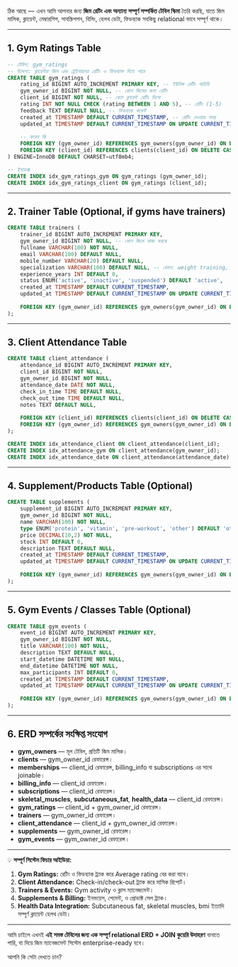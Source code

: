 ঠিক আছে — এখন আমি আপনার জন্য **জিম রেটিং এবং অন্যান্য সম্পূর্ণ সম্পর্কিত টেবিল স্কিমা** তৈরি করছি, যাতে জিম মালিক, ক্লায়েন্ট, মেম্বারশিপ, সাবস্ক্রিপশন, বিলিং, হেলথ ডেটা, ফিডব্যাক সবকিছু relational ভাবে সম্পূর্ণ থাকে।

---

## **1. Gym Ratings Table**

```sql
-- টেবিল: gym_ratings
-- উদ্দেশ্য: ক্লায়েন্টরা জিম এবং ট্রেইনারদের রেটিং ও ফিডব্যাক দিতে পারে
CREATE TABLE gym_ratings (
    rating_id BIGINT AUTO_INCREMENT PRIMARY KEY, -- ইউনিক রেটিং আইডি
    gym_owner_id BIGINT NOT NULL, -- কোন জিমের জন্য রেটিং
    client_id BIGINT NOT NULL, -- কোন ক্লায়েন্ট রেটিং দিলো
    rating INT NOT NULL CHECK (rating BETWEEN 1 AND 5), -- রেটিং (1-5)
    feedback TEXT DEFAULT NULL, -- ফিডব্যাক কমেন্ট
    created_at TIMESTAMP DEFAULT CURRENT_TIMESTAMP, -- রেটিং দেওয়ার সময়
    updated_at TIMESTAMP DEFAULT CURRENT_TIMESTAMP ON UPDATE CURRENT_TIMESTAMP, -- সর্বশেষ আপডেট সময়
    
    -- ফরেন কি
    FOREIGN KEY (gym_owner_id) REFERENCES gym_owners(gym_owner_id) ON DELETE CASCADE,
    FOREIGN KEY (client_id) REFERENCES clients(client_id) ON DELETE CASCADE
) ENGINE=InnoDB DEFAULT CHARSET=utf8mb4;

-- ইনডেক্স
CREATE INDEX idx_gym_ratings_gym ON gym_ratings (gym_owner_id);
CREATE INDEX idx_gym_ratings_client ON gym_ratings (client_id);
```

---

## **2. Trainer Table (Optional, if gyms have trainers)**

```sql
CREATE TABLE trainers (
    trainer_id BIGINT AUTO_INCREMENT PRIMARY KEY,
    gym_owner_id BIGINT NOT NULL, -- কোন জিমে কাজ করছে
    fullname VARCHAR(100) NOT NULL,
    email VARCHAR(100) DEFAULT NULL,
    mobile_number VARCHAR(20) DEFAULT NULL,
    specialization VARCHAR(100) DEFAULT NULL, -- যেমন: weight training, yoga
    experience_years INT DEFAULT 0,
    status ENUM('active', 'inactive', 'suspended') DEFAULT 'active',
    created_at TIMESTAMP DEFAULT CURRENT_TIMESTAMP,
    updated_at TIMESTAMP DEFAULT CURRENT_TIMESTAMP ON UPDATE CURRENT_TIMESTAMP,
    
    FOREIGN KEY (gym_owner_id) REFERENCES gym_owners(gym_owner_id) ON DELETE CASCADE
);
```

---

## **3. Client Attendance Table**

```sql
CREATE TABLE client_attendance (
    attendance_id BIGINT AUTO_INCREMENT PRIMARY KEY,
    client_id BIGINT NOT NULL,
    gym_owner_id BIGINT NOT NULL,
    attendance_date DATE NOT NULL,
    check_in_time TIME DEFAULT NULL,
    check_out_time TIME DEFAULT NULL,
    notes TEXT DEFAULT NULL,
    
    FOREIGN KEY (client_id) REFERENCES clients(client_id) ON DELETE CASCADE,
    FOREIGN KEY (gym_owner_id) REFERENCES gym_owners(gym_owner_id) ON DELETE CASCADE
);

CREATE INDEX idx_attendance_client ON client_attendance(client_id);
CREATE INDEX idx_attendance_gym ON client_attendance(gym_owner_id);
CREATE INDEX idx_attendance_date ON client_attendance(attendance_date);
```

---

## **4. Supplement/Products Table (Optional)**

```sql
CREATE TABLE supplements (
    supplement_id BIGINT AUTO_INCREMENT PRIMARY KEY,
    gym_owner_id BIGINT NOT NULL,
    name VARCHAR(100) NOT NULL,
    type ENUM('protein', 'vitamin', 'pre-workout', 'other') DEFAULT 'other',
    price DECIMAL(10,2) NOT NULL,
    stock INT DEFAULT 0,
    description TEXT DEFAULT NULL,
    created_at TIMESTAMP DEFAULT CURRENT_TIMESTAMP,
    updated_at TIMESTAMP DEFAULT CURRENT_TIMESTAMP ON UPDATE CURRENT_TIMESTAMP,
    
    FOREIGN KEY (gym_owner_id) REFERENCES gym_owners(gym_owner_id) ON DELETE CASCADE
);
```

---

## **5. Gym Events / Classes Table (Optional)**

```sql
CREATE TABLE gym_events (
    event_id BIGINT AUTO_INCREMENT PRIMARY KEY,
    gym_owner_id BIGINT NOT NULL,
    title VARCHAR(100) NOT NULL,
    description TEXT DEFAULT NULL,
    start_datetime DATETIME NOT NULL,
    end_datetime DATETIME NOT NULL,
    max_participants INT DEFAULT 0,
    created_at TIMESTAMP DEFAULT CURRENT_TIMESTAMP,
    updated_at TIMESTAMP DEFAULT CURRENT_TIMESTAMP ON UPDATE CURRENT_TIMESTAMP,
    
    FOREIGN KEY (gym_owner_id) REFERENCES gym_owners(gym_owner_id) ON DELETE CASCADE
);
```

---

## **6. ERD সম্পর্কের সংক্ষিপ্ত সংযোগ**

* **gym\_owners** — মূল টেবিল, প্রতিটি জিম মালিক।
* **clients** — gym\_owner\_id রেফারেন্স।
* **memberships** — client\_id রেফারেন্স, billing\_info বা subscriptions এর সাথে joinable।
* **billing\_info** — client\_id রেফারেন্স।
* **subscriptions** — client\_id রেফারেন্স।
* **skeletal\_muscles**, **subcutaneous\_fat**, **health\_data** — client\_id রেফারেন্স।
* **gym\_ratings** — client\_id + gym\_owner\_id রেফারেন্স।
* **trainers** — gym\_owner\_id রেফারেন্স।
* **client\_attendance** — client\_id + gym\_owner\_id রেফারেন্স।
* **supplements** — gym\_owner\_id রেফারেন্স।
* **gym\_events** — gym\_owner\_id রেফারেন্স।

---

💡 **সম্পূর্ণ সিস্টেম ফিচার আইডিয়া:**

1. **Gym Ratings:** রেটিং ও ফিডব্যাক ট্র্যাক করে Average rating বের করা যাবে।
2. **Client Attendance:** Check-in/check-out ট্র্যাক করে মাসিক রিপোর্ট।
3. **Trainers & Events:** Gym activity ও ক্লাস ম্যানেজমেন্ট।
4. **Supplements & Billing:** ইনভয়েস, পেমেন্ট, ও প্রোডাক্ট সেল ট্র্যাক।
5. **Health Data Integration:** Subcutaneous fat, skeletal muscles, bmi ইত্যাদি সম্পূর্ণ ক্লায়েন্ট হেলথ ডেটা।

---

আমি চাইলে এখনই **এই সমস্ত টেবিলের জন্য এক সম্পূর্ণ relational ERD + JOIN কুয়েরি উদাহরণ** বানাতে পারি, যা দিয়ে জিম ম্যানেজমেন্ট সিস্টেম enterprise-ready হবে।

আপনি কি সেটা দেখতে চান?
